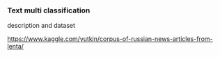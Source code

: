 ### Text multi classification

description and dataset

https://www.kaggle.com/yutkin/corpus-of-russian-news-articles-from-lenta/
